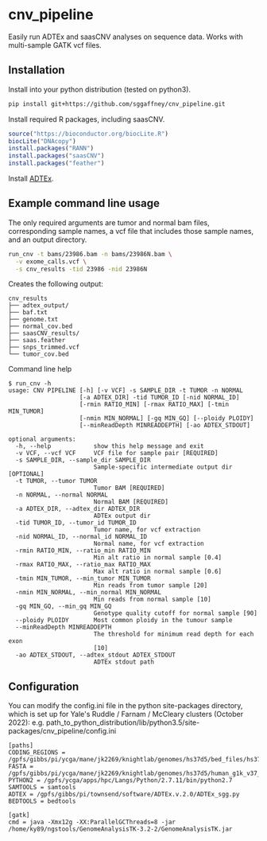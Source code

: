 # cnv_pipeline

Easily run ADTEx and saasCNV analyses on sequence data. Works with multi-sample GATK vcf files.

## Installation

Install into your python distribution (tested on python3).

```bash
pip install git+https://github.com/sggaffney/cnv_pipeline.git
```

Install required R packages, including saasCNV.

```R
source("https://bioconductor.org/biocLite.R")
biocLite("DNAcopy")
install.packages("RANN")
install.packages("saasCNV")
install.packages("feather")
```

Install [ADTEx](https://sourceforge.net/projects/adtex/).

## Example command line usage

The only required arguments are tumor and normal bam files, corresponding sample 
names, a vcf file that includes those sample names, and an output directory.

```bash
run_cnv -t bams/23986.bam -n bams/23986N.bam \
  -v exome_calls.vcf \
  -s cnv_results -tid 23986 -nid 23986N
```

Creates the following output:
```
cnv_results
├── adtex_output/
├── baf.txt
├── genome.txt
├── normal_cov.bed
├── saasCNV_results/
├── saas.feather
├── snps_trimmed.vcf
└── tumor_cov.bed
```

Command line help
```
$ run_cnv -h
usage: CNV PIPELINE [-h] [-v VCF] -s SAMPLE_DIR -t TUMOR -n NORMAL
                    [-a ADTEX_DIR] -tid TUMOR_ID [-nid NORMAL_ID]
                    [-rmin RATIO_MIN] [-rmax RATIO_MAX] [-tmin MIN_TUMOR]
                    [-nmin MIN_NORMAL] [-gq MIN_GQ] [--ploidy PLOIDY]
                    [--minReadDepth MINREADDEPTH] [-ao ADTEX_STDOUT]

optional arguments:
  -h, --help            show this help message and exit
  -v VCF, --vcf VCF     VCF file for sample pair [REQUIRED]
  -s SAMPLE_DIR, --sample_dir SAMPLE_DIR
                        Sample-specific intermediate output dir [OPTIONAL]
  -t TUMOR, --tumor TUMOR
                        Tumor BAM [REQUIRED]
  -n NORMAL, --normal NORMAL
                        Normal BAM [REQUIRED]
  -a ADTEX_DIR, --adtex_dir ADTEX_DIR
                        ADTEx output dir
  -tid TUMOR_ID, --tumor_id TUMOR_ID
                        Tumor name, for vcf extraction
  -nid NORMAL_ID, --normal_id NORMAL_ID
                        Normal name, for vcf extraction
  -rmin RATIO_MIN, --ratio_min RATIO_MIN
                        Min alt ratio in normal sample [0.4]
  -rmax RATIO_MAX, --ratio_max RATIO_MAX
                        Max alt ratio in normal sample [0.6]
  -tmin MIN_TUMOR, --min_tumor MIN_TUMOR
                        Min reads from tumor sample [20]
  -nmin MIN_NORMAL, --min_normal MIN_NORMAL
                        Min reads from normal sample [10]
  -gq MIN_GQ, --min_gq MIN_GQ
                        Genotype quality cutoff for normal sample [90]
  --ploidy PLOIDY       Most common ploidy in the tumour sample
  --minReadDepth MINREADDEPTH
                        The threshold for minimum read depth for each exon
                        [10]
  -ao ADTEX_STDOUT, --adtex_stdout ADTEX_STDOUT
                        ADTEx stdout path

```

## Configuration

You can modify the config.ini file in the python site-packages directory, which 
is set up for Yale's Ruddle / Farnam / McCleary clusters (October 2022):
e.g. path_to_python_distribution/lib/python3.5/site-packages/cnv_pipeline/config.ini

```
[paths]
CODING_REGIONS = /gpfs/gibbs/pi/ycga/mane/jk2269/knightlab/genomes/hs37d5/bed_files/hs37d5_refgene_coding_Nov2015.bed
FASTA = /gpfs/gibbs/pi/ycga/mane/jk2269/knightlab/genomes/hs37d5/human_g1k_v37_decoy.fasta
PYTHON2 = /gpfs/ycga/apps/hpc/Langs/Python/2.7.11/bin/python2.7
SAMTOOLS = samtools
ADTEX = /gpfs/gibbs/pi/townsend/software/ADTEx.v.2.0/ADTEx_sgg.py
BEDTOOLS = bedtools

[gatk]
cmd = java -Xmx12g -XX:ParallelGCThreads=8 -jar /home/ky89/ngstools/GenomeAnalysisTK-3.2-2/GenomeAnalysisTK.jar
```

